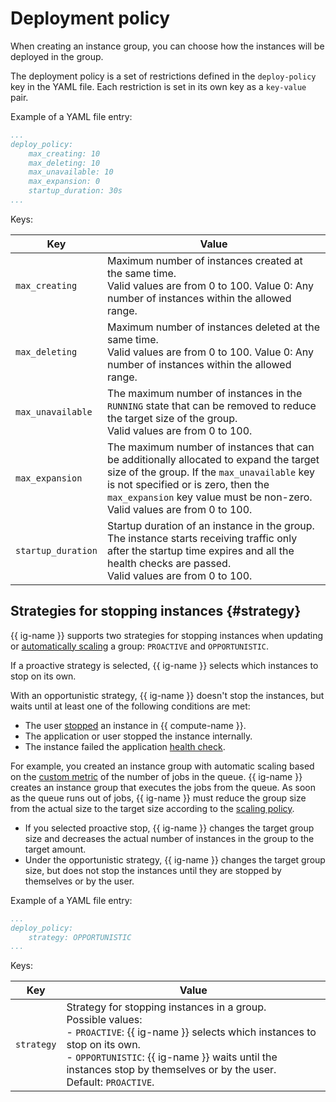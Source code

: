 # Deployment policy

When creating an instance group, you can choose how the instances will be deployed in the group.

The deployment policy is a set of restrictions defined in the `deploy-policy` key in the YAML file. Each restriction is set in its own key as a `key-value` pair.

Example of a YAML file entry:

```yaml
...
deploy_policy:
    max_creating: 10
    max_deleting: 10
    max_unavailable: 10
    max_expansion: 0
    startup_duration: 30s
...
```

Keys:

| Key | Value |
| ----- | ----- |
| `max_creating` | Maximum number of instances created at the same time.<br>Valid values are from 0 to 100. Value 0: Any number of instances within the allowed range. |
| `max_deleting` | Maximum number of instances deleted at the same time.<br>Valid values are from 0 to 100. Value 0: Any number of instances within the allowed range. |
| `max_unavailable` | The maximum number of instances in the `RUNNING` state that can be removed to reduce the target size of the group.<br>Valid values are from 0 to 100. |
| `max_expansion` | The maximum number of instances that can be additionally allocated to expand the target size of the group. If the `max_unavailable` key is not specified or is zero, then the `max_expansion` key value must be non-zero.<br>Valid values are from 0 to 100. |
| `startup_duration` | Startup duration of an instance in the group. The instance starts receiving traffic only after the startup time expires and all the health checks are passed.<br>Valid values are from 0 to 100. |

## Strategies for stopping instances {#strategy}

{{ ig-name }} supports two strategies for stopping instances when updating or [automatically scaling](../scale.md#auto-scale) a group: `PROACTIVE` and `OPPORTUNISTIC`.

If a proactive strategy is selected, {{ ig-name }} selects which instances to stop on its own.

With an opportunistic strategy, {{ ig-name }} doesn't stop the instances, but waits until at least one of the following conditions are met:

* The user [stopped](../../../operations/vm-control/vm-stop-and-start.md#stop) an instance in {{ compute-name }}.
* The application or user stopped the instance internally.
* The instance failed the application [health check](../autohealing.md#functional-healthcheck).

For example, you created an instance group with automatic scaling based on the [custom metric](../scale.md#custom-metrics) of the number of jobs in the queue. {{ ig-name }} creates an instance group that executes the jobs from the queue. As soon as the queue runs out of jobs, {{ ig-name }} must reduce the group size from the actual size to the target size according to the [scaling policy](scale-policy.md).

  * If you selected proactive stop, {{ ig-name }} changes the target group size and decreases the actual number of instances in the group to the target amount.
  * Under the opportunistic strategy, {{ ig-name }} changes the target group size, but does not stop the instances until they are stopped by themselves or by the user.

Example of a YAML file entry:

```yaml
...
deploy_policy:
    strategy: OPPORTUNISTIC
...
```

Keys:

| Key | Value |
| ----- | ----- |
| `strategy` | Strategy for stopping instances in a group.<br>Possible values:<br>- `PROACTIVE`: {{ ig-name }} selects which instances to stop on its own.<br>- `OPPORTUNISTIC`: {{ ig-name }} waits until the instances stop by themselves or by the user.<br>Default: `PROACTIVE`. |

